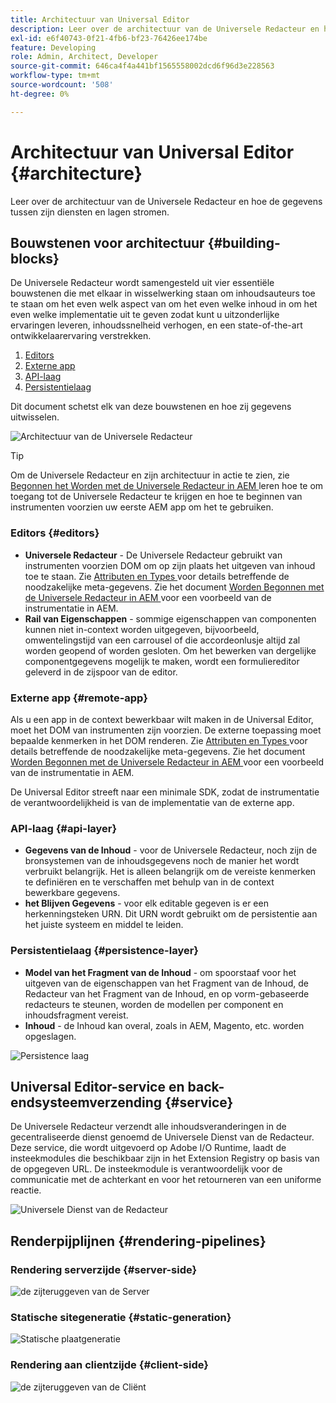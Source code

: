 ```yaml
---
title: Architectuur van Universal Editor
description: Leer over de architectuur van de Universele Redacteur en hoe de gegevens tussen zijn diensten en lagen stromen.
exl-id: e6f40743-0f21-4fb6-bf23-76426ee174be
feature: Developing
role: Admin, Architect, Developer
source-git-commit: 646ca4f4a441bf1565558002dcd6f96d3e228563
workflow-type: tm+mt
source-wordcount: '508'
ht-degree: 0%

---
```



# Architectuur van Universal Editor {#architecture}

Leer over de architectuur van de Universele Redacteur en hoe de gegevens tussen zijn diensten en lagen stromen.

## Bouwstenen voor architectuur {#building-blocks}

De Universele Redacteur wordt samengesteld uit vier essentiële bouwstenen die met elkaar in wisselwerking staan om inhoudsauteurs toe te staan om het even welk aspect van om het even welke inhoud in om het even welke implementatie uit te geven zodat kunt u uitzonderlijke ervaringen leveren, inhoudssnelheid verhogen, en een state-of-the-art ontwikkelaarervaring verstrekken.

1. [Editors](#editors)
1. [Externe app](#remote-app)
1. [API-laag](#api-layer)
1. [Persistentielaag](#persistence-layer)

Dit document schetst elk van deze bouwstenen en hoe zij gegevens uitwisselen.

![ Architectuur van de Universele Redacteur ](assets/architecture.png)

>[!TIP]
>
>Om de Universele Redacteur en zijn architectuur in actie te zien, zie [ Begonnen het Worden met de Universele Redacteur in AEM ](getting-started.md) leren hoe te om toegang tot de Universele Redacteur te krijgen en hoe te beginnen van instrumenten voorzien uw eerste AEM app om het te gebruiken.

### Editors {#editors}

* **Universele Redacteur** - De Universele Redacteur gebruikt van instrumenten voorzien DOM om op zijn plaats het uitgeven van inhoud toe te staan. Zie [ Attributen en Types ](attributes-types.md) voor details betreffende de noodzakelijke meta-gegevens. Zie het document [ Worden Begonnen met de Universele Redacteur in AEM ](getting-started.md) voor een voorbeeld van de instrumentatie in AEM.
* **Rail van Eigenschappen** - sommige eigenschappen van componenten kunnen niet in-context worden uitgegeven, bijvoorbeeld, omwentelingstijd van een carrousel of die accordeonlusje altijd zal worden geopend of worden gesloten. Om het bewerken van dergelijke componentgegevens mogelijk te maken, wordt een formuliereditor geleverd in de zijspoor van de editor.

### Externe app {#remote-app}

Als u een app in de context bewerkbaar wilt maken in de Universal Editor, moet het DOM van instrumenten zijn voorzien. De externe toepassing moet bepaalde kenmerken in het DOM renderen. Zie [ Attributen en Types ](attributes-types.md) voor details betreffende de noodzakelijke meta-gegevens. Zie het document [ Worden Begonnen met de Universele Redacteur in AEM ](getting-started.md) voor een voorbeeld van de instrumentatie in AEM.

De Universal Editor streeft naar een minimale SDK, zodat de instrumentatie de verantwoordelijkheid is van de implementatie van de externe app.

### API-laag {#api-layer}

* **Gegevens van de Inhoud** - voor de Universele Redacteur, noch zijn de bronsystemen van de inhoudsgegevens noch de manier het wordt verbruikt belangrijk. Het is alleen belangrijk om de vereiste kenmerken te definiëren en te verschaffen met behulp van in de context bewerkbare gegevens.
* **het Blijven Gegevens** - voor elk editable gegeven is er een herkenningsteken URN. Dit URN wordt gebruikt om de persistentie aan het juiste systeem en middel te leiden.

### Persistentielaag {#persistence-layer}

* **Model van het Fragment van de Inhoud** - om spoorstaaf voor het uitgeven van de eigenschappen van het Fragment van de Inhoud, de Redacteur van het Fragment van de Inhoud, en op vorm-gebaseerde redacteurs te steunen, worden de modellen per component en inhoudsfragment vereist.
* **Inhoud** - de Inhoud kan overal, zoals in AEM, Magento, etc. worden opgeslagen.

![ Persistence laag ](assets/persistence-layer.png)

## Universal Editor-service en back-endsysteemverzending {#service}

De Universele Redacteur verzendt alle inhoudsveranderingen in de gecentraliseerde dienst genoemd de Universele Dienst van de Redacteur. Deze service, die wordt uitgevoerd op Adobe I/O Runtime, laadt de insteekmodules die beschikbaar zijn in het Extension Registry op basis van de opgegeven URL. De insteekmodule is verantwoordelijk voor de communicatie met de achterkant en voor het retourneren van een uniforme reactie.

![ Universele Dienst van de Redacteur ](assets/universal-editor-service.png)

## Renderpijplijnen {#rendering-pipelines}

### Rendering serverzijde {#server-side}

![ de zijteruggeven van de Server ](assets/server-side.png)

### Statische sitegeneratie {#static-generation}

![ Statische plaatgeneratie ](assets/static-generation.png)

### Rendering aan clientzijde {#client-side}

![ de zijteruggeven van de Cliënt ](assets/client-side.png)
